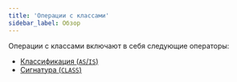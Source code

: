 ```yaml
---
title: 'Операции с классами'
sidebar_label: Обзор
---
```


Операции с классами включают в себя следующие операторы:

-   [Классификация (`AS`/`IS`)](Classification_IS_AS.md)
-   [Сигнатура (`CLASS`)](Property_signature_CLASS.md)

 
